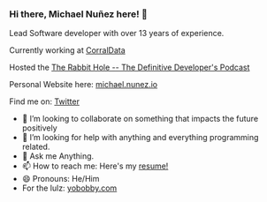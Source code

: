 ### Hi there, Michael Nuñez here! 👋

Lead Software developer with over 13 years of experience. 

Currently working at [CorralData](https://corraldata.com/)

Hosted the [The Rabbit Hole -- The Definitive Developer's Podcast](https://www.stridenyc.com/podcasts)

Personal Website here: [michael.nunez.io](https://michael.nunez.io)

Find me on: [Twitter](https://twitter.com/googlemike)
- 👯 I’m looking to collaborate on something that impacts the future positively
- 🤔 I’m looking for help with anything and everything programming related.
- 💬 Ask me Anything.
- 📫 How to reach me: Here's my [resume!](https://michael.nunez.io/static/media/mn-resume-2024.e64de67e46402f6ad406.pdf)
- 😄 Pronouns: He/Him
- For the lulz: [yobobby.com](yobobby.com)
